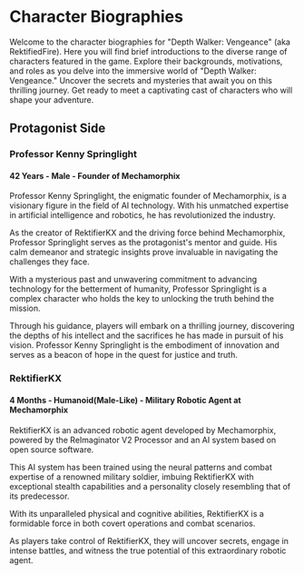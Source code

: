 # Character Biographies
Welcome to the character biographies for "Depth Walker: Vengeance" (aka RektifiedFire). Here you will find brief introductions to the diverse range of characters featured in the game. Explore their backgrounds, motivations, and roles as you delve into the immersive world of "Depth Walker: Vengeance." Uncover the secrets and mysteries that await you on this thrilling journey. Get ready to meet a captivating cast of characters who will shape your adventure.

## Protagonist Side

### Professor Kenny Springlight
#### 42 Years - Male - Founder of Mechamorphix
Professor Kenny Springlight, the enigmatic founder of Mechamorphix, is a visionary figure in the field of AI technology. With his unmatched expertise in artificial intelligence and robotics, he has revolutionized the industry.

As the creator of RektifierKX and the driving force behind Mechamorphix, Professor Springlight serves as the protagonist's mentor and guide. His calm demeanor and strategic insights prove invaluable in navigating the challenges they face.

With a mysterious past and unwavering commitment to advancing technology for the betterment of humanity, Professor Springlight is a complex character who holds the key to unlocking the truth behind the mission.

Through his guidance, players will embark on a thrilling journey, discovering the depths of his intellect and the sacrifices he has made in pursuit of his vision. Professor Kenny Springlight is the embodiment of innovation and serves as a beacon of hope in the quest for justice and truth.

### RektifierKX
#### 4 Months - Humanoid(Male-Like) - Military Robotic Agent at Mechamorphix
RektifierKX is an advanced robotic agent developed by Mechamorphix, powered by the ReImaginator V2 Processor and an AI system based on open source software.

This AI system has been trained using the neural patterns and combat expertise of a renowned military soldier, imbuing RektifierKX with exceptional stealth capabilities and a personality closely resembling that of its predecessor.

With its unparalleled physical and cognitive abilities, RektifierKX is a formidable force in both covert operations and combat scenarios.

As players take control of RektifierKX, they will uncover secrets, engage in intense battles, and witness the true potential of this extraordinary robotic agent.
